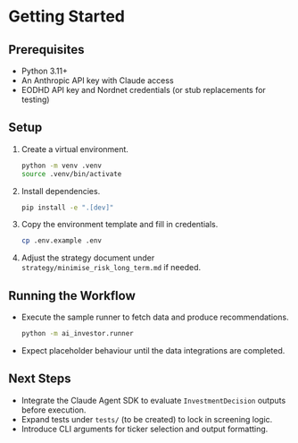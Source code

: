 # Getting Started

## Prerequisites
- Python 3.11+
- An Anthropic API key with Claude access
- EODHD API key and Nordnet credentials (or stub replacements for testing)

## Setup
1. Create a virtual environment.
   ```bash
   python -m venv .venv
   source .venv/bin/activate
   ```
2. Install dependencies.
   ```bash
   pip install -e ".[dev]"
   ```
3. Copy the environment template and fill in credentials.
   ```bash
   cp .env.example .env
   ```
4. Adjust the strategy document under `strategy/minimise_risk_long_term.md` if needed.

## Running the Workflow
- Execute the sample runner to fetch data and produce recommendations.
  ```bash
  python -m ai_investor.runner
  ```
- Expect placeholder behaviour until the data integrations are completed.

## Next Steps
- Integrate the Claude Agent SDK to evaluate `InvestmentDecision` outputs before execution.
- Expand tests under `tests/` (to be created) to lock in screening logic.
- Introduce CLI arguments for ticker selection and output formatting.
